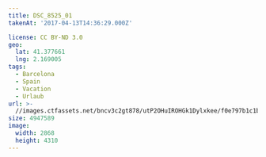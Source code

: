 ```yaml
---
title: DSC_8525_01
takenAt: '2017-04-13T14:36:29.000Z'

license: CC BY-ND 3.0
geo:
  lat: 41.377661
  lng: 2.169005
tags:
  - Barcelona
  - Spain
  - Vacation
  - Urlaub
url: >-
  //images.ctfassets.net/bncv3c2gt878/utP2OHuIROHGk1Dylxkee/f0e797b1c1b6f92bcca43cf3711fef6f/dsc_8525_01_33694177480_o
size: 4947589
image:
  width: 2868
  height: 4310
---
```


